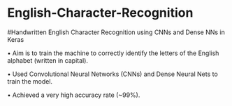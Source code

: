 # English-Character-Recognition
#Handwritten English Character Recognition using CNNs and Dense NNs in Keras

• Aim is to train the machine to correctly identify the letters of the English alphabet (written in capital).

• Used Convolutional Neural Networks (CNNs) and Dense Neural Nets to train the model.

• Achieved a very high accuracy rate (~99%).
